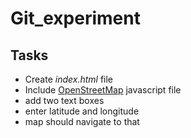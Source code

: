 # Git_experiment

## Tasks
* Create *index.html* file
* Include [OpenStreetMap](https://www.openstreetmap.org/) javascript file
* add two text boxes
* enter latitude and longitude 
* map should navigate to that

